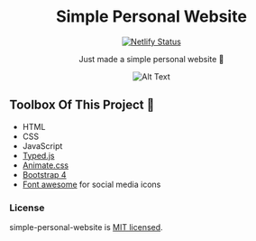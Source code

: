 
<div align="center"> 
  <h1>Simple Personal Website</h1>
  
  [![Netlify Status](https://api.netlify.com/api/v1/badges/f3dc9a02-37c4-4989-9b56-e55c0ba74427/deploy-status)](https://app.netlify.com/sites/tsafaelmali/deploys) 
  <p>Just made a simple personal website 🎉</p>
  
![Alt Text](https://github.com/SafaElmali/SimplePersonalWebsite/blob/master/demo/demo.gif)

</div>

## Toolbox Of This Project 🧰 

<ul>
  <li>HTML</li>
  <li>CSS</li>  
  <li>JavaScript</li>
  <li><a href="https://github.com/mattboldt/typed.js/">Typed.js</a></li>
  <li><a href="https://github.com/daneden/animate.css">Animate.css</a></li>
  <li><a href="https://github.com/twbs/bootstrap">Bootstrap 4</a></li>
  <li><a href="https://github.com/FortAwesome/Font-Awesome">Font awesome</a> for social media icons</li>
</ul>

### License

simple-personal-website is [MIT licensed](./LICENSE).
 
